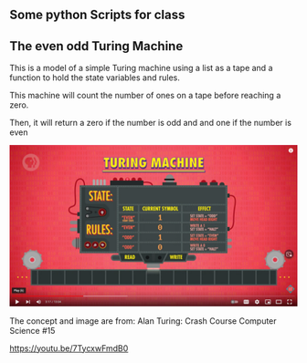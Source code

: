 ## Some python Scripts for class

## The even odd Turing Machine

This is a model of a simple Turing machine using a list as a tape and a function to hold the state variables and rules.

This machine will count the number of ones on a tape before reaching a zero. 

Then, it will return a zero if the number is odd and and one if the number is even

![turingMachine](turingMachine.png)


The concept and image are from: Alan Turing: Crash Course Computer Science #15

https://youtu.be/7TycxwFmdB0